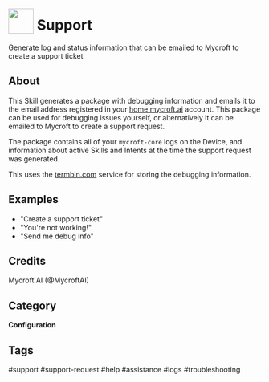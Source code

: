 # <img src='https://rawgithub.com/FortAwesome/Font-Awesome/master/advanced-options/raw-svg/solid/life-ring.svg' card_color='#FD8E4C' width='50' height='50' style='vertical-align:bottom'/> Support
Generate log and status information that can be emailed to Mycroft to create a support ticket

## About 
This Skill generates a package with debugging information and emails it to the email address registered in your [home.mycroft.ai](https://home.mycroft.ai) account. This package can be used for debugging issues yourself, or alternatively it can be emailed to Mycroft to create a support request. 

The package contains all of your `mycroft-core` logs on the Device, and information about active Skills and Intents at the time the support request was generated. 

This uses the [termbin.com](http://termbin.com/) service for storing the debugging information.

## Examples 
* "Create a support ticket"
* "You're not working!"
* "Send me debug info"

## Credits 
Mycroft AI (@MycroftAI)

## Category
**Configuration**

## Tags
#support
#support-request
#help
#assistance
#logs
#troubleshooting
